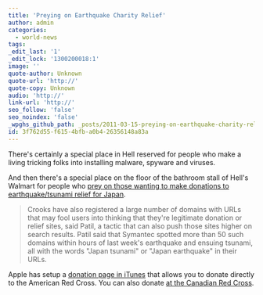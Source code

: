 ```yaml
---
title: 'Preying on Earthquake Charity Relief'
author: admin
categories:
  - world-news
tags: 
_edit_last: '1'
_edit_lock: '1300200018:1'
image: ''
quote-author: Unknown
quote-url: 'http://'
quote-copy: Unknown
audio: 'http://'
link-url: 'http://'
seo_follow: 'false'
seo_noindex: 'false'
_wpghs_github_path: _posts/2011-03-15-preying-on-earthquake-charity-relief.md
id: 3f762d55-f615-4bfb-a0b4-26356148a83a
---
```

<p>There's certainly a special place in Hell reserved for people who make a living tricking folks into installing malware, spyware and viruses.</p>
<p>And then there's a special place on the floor of the bathroom stall of Hell's Walmart for people who <a href="http://www.macworld.co.uk/digitallifestyle/news/index.cfm?newsid=3265109&olo=rss">prey on those wanting to make donations to earthquake/tsunami relief for Japan</a>. </p>
<blockquote><p>Crooks have also registered a large number of domains with URLs that may fool users into thinking that they're legitimate donation or relief sites, said Patil, a tactic that can also push those sites higher on search results. Patil said that Symantec spotted more than 50 such domains within hours of last week's earthquake and ensuing tsunami, all with the words "Japan tsunami" or "Japan earthquake" in their URLs.</p></blockquote>
<p>Apple has setup a <a href="https://buy.itunes.apple.com/WebObjects/MZFinance.woa/wa/buyCharityGiftWizard">donation page in iTunes</a> that allows you to donate directly to the American Red Cross. You can also donate <a href="http://www.redcross.ca/donateonlinenow/">at the <a href="http://www.redcross.ca/donateonlinenow/">Canadian Red Cross</a>.</p>
